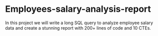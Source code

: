# Employees-salary-analysis-report
In this project we will write a long SQL query to analyze employee salary data and create a stunning report with 200+ lines of code and 10 CTEs.
